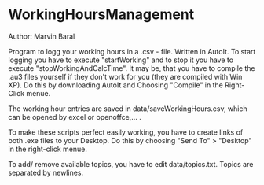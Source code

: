 # WorkingHoursManagement
Author: Marvin Baral

Program to logg your working hours in a .csv - file. Written in AutoIt.
To start logging you have to execute "startWorking" and to stop it you have to execute "stopWorkingAndCalcTime".
It may be, that you have to compile the .au3 files yourself if they don't work for you (they are compiled with Win XP). Do this by downloading AutoIt and Choosing "Compile" in the Right-Click menue.

The working hour entries are saved in data/saveWorkingHours.csv, which can be opened by excel or openoffce,... .

To make these scripts perfect easily working, you have to create links of both .exe files to your Desktop. Do this by choosing "Send To" > "Desktop" in the right-click menue.

To add/ remove available topics, you have to edit data/topics.txt. Topics are separated by newlines.
